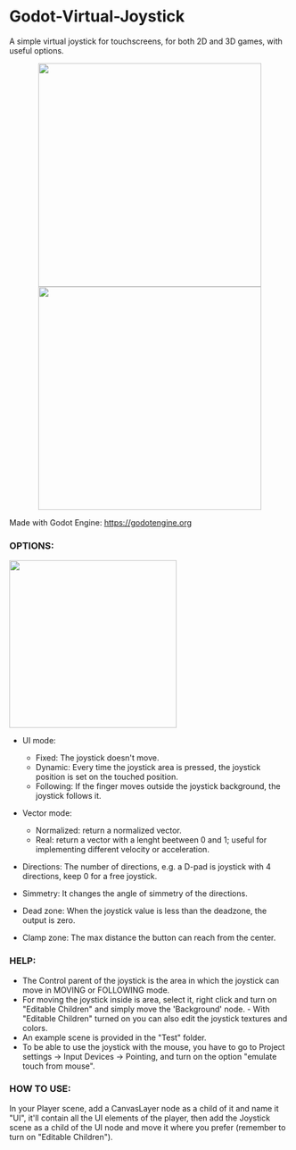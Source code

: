 # Godot-Virtual-Joystick
A simple virtual joystick for touchscreens, for both 2D and 3D games, with useful options.

<p align="center"> 
	<img src="https://raw.githubusercontent.com/MarcoFazioRandom/Godot-Virtual-Joystick/master/preview_icon.png" width="400">
	<img src="https://raw.githubusercontent.com/MarcoFazioRandom/Godot-Virtual-Joystick/master/preview_1.png" width="400">
</p>

Made with Godot Engine: https://godotengine.org

### OPTIONS:  

<img src="https://raw.githubusercontent.com/MarcoFazioRandom/Godot-Virtual-Joystick/master/preview_2.png" width="300">

- UI mode: 
	- Fixed: The joystick doesn't move. 
	- Dynamic: Every time the joystick area is pressed, the joystick position is set on the touched position. 
	- Following: If the finger moves outside the joystick background, the joystick follows it.  

- Vector mode: 
	- Normalized: return a normalized vector. 
	- Real: return a vector with a lenght beetween 0 and 1; useful for implementing different velocity or acceleration.  

- Directions: The number of directions, e.g. a D-pad is joystick with 4 directions, keep 0 for a free joystick.  
- Simmetry: It changes the angle of simmetry of the directions.  

- Dead zone: When the joystick value is less than the deadzone, the output is zero.  

- Clamp zone: The max distance the button can reach from the center.  

### HELP:  
- The Control parent of the joystick is the area in which the joystick can move in MOVING or FOLLOWING mode.  
- For moving the joystick inside is area, select it, right click and turn on "Editable Children" and simply move the 'Background' node.  - With "Editable Children" turned on you can also edit the joystick textures and colors.  
- An example scene is provided in the "Test" folder.  
- To be able to use the joystick with the mouse, you have to go to Project settings -> Input Devices -> Pointing, and turn on the option "emulate touch from mouse".  

### HOW TO USE:  
In your Player scene, add a CanvasLayer node as a child of it and name it "UI", it'll contain all the UI elements of the player, then add the Joystick scene as a child of the UI node and move it where you prefer (remember to turn on "Editable Children"). 
